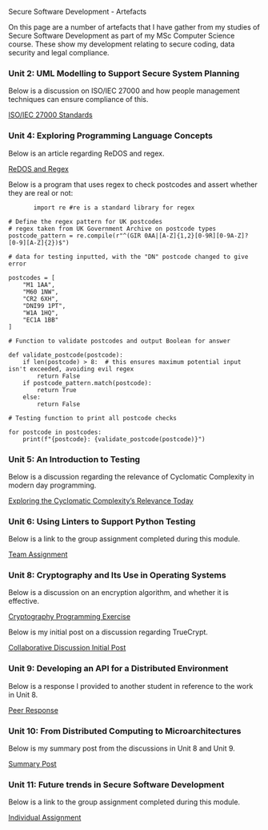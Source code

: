 Secure Software Development - Artefacts 

On this page are a number of artefacts that I have gather from my studies of Secure Software Development as part of my MSc Computer Science course. These show my development relating to secure coding, data security and legal compliance.


### Unit 2: UML Modelling to Support Secure System Planning

Below is a discussion on ISO/IEC 27000 and how people management techniques can ensure compliance of this.

[ISO/IEC 27000 Standards](/pdf/individuals_security.pdf)


### Unit 4: Exploring Programming Language Concepts

Below is an article regarding ReDOS and regex.

[ReDOS and Regex](/pdf/redos_regex.pdf)

Below is a program that uses regex to check postcodes and assert whether they are real or not:

```
       import re #re is a standard library for regex

# Define the regex pattern for UK postcodes 
# regex taken from UK Government Archive on postcode types
postcode_pattern = re.compile(r"^(GIR 0AA|[A-Z]{1,2}[0-9R][0-9A-Z]? [0-9][A-Z]{2})$")

# data for testing inputted, with the "DN" postcode changed to give error

postcodes = [
    "M1 1AA",
    "M60 1NW",
    "CR2 6XH",
    "DNI99 1PT",
    "W1A 1HQ",
    "EC1A 1BB"
]

# Function to validate postcodes and output Boolean for answer

def validate_postcode(postcode):
    if len(postcode) > 8:  # this ensures maximum potential input isn't exceeded, avoiding evil regex
        return False
    if postcode_pattern.match(postcode):
        return True
    else:
        return False

# Testing function to print all postcode checks

for postcode in postcodes:
    print(f"{postcode}: {validate_postcode(postcode)}")

```

### Unit 5: An Introduction to Testing

Below is a discussion regarding the relevance of Cyclomatic Complexity in modern day programming.

[Exploring the Cyclomatic Complexity’s Relevance Today](/pdf/cyclomatic_complexity.pdf)


### Unit 6: Using Linters to Support Python Testing

Below is a link to the group assignment completed during this module.

[Team Assignment](/team_assignment.md)


### Unit 8: Cryptography and Its Use in Operating Systems

Below is a discussion on an encryption algorithm, and whether it is effective.

[Cryptography Programming Exercise](/pdf/encryption_algorithm.pdf)

Below is my initial post on a discussion regarding TrueCrypt.

[Collaborative Discussion Initial Post](/pdf/truecrypt_initial.pdf)


### Unit 9: Developing an API for a Distributed Environment

Below is a response I provided to another student in reference to the work in Unit 8.

[Peer Response](/pdf/response_ssd.pdf)


### Unit 10: From Distributed Computing to Microarchitectures

Below is my summary post from the discussions in Unit 8 and Unit 9.

[Summary Post](/pdf/summary_ssd.pdf)


### Unit 11: Future trends in Secure Software Development

Below is a link to the group assignment completed during this module.

[Individual Assignment](/individual_assignment.md)






